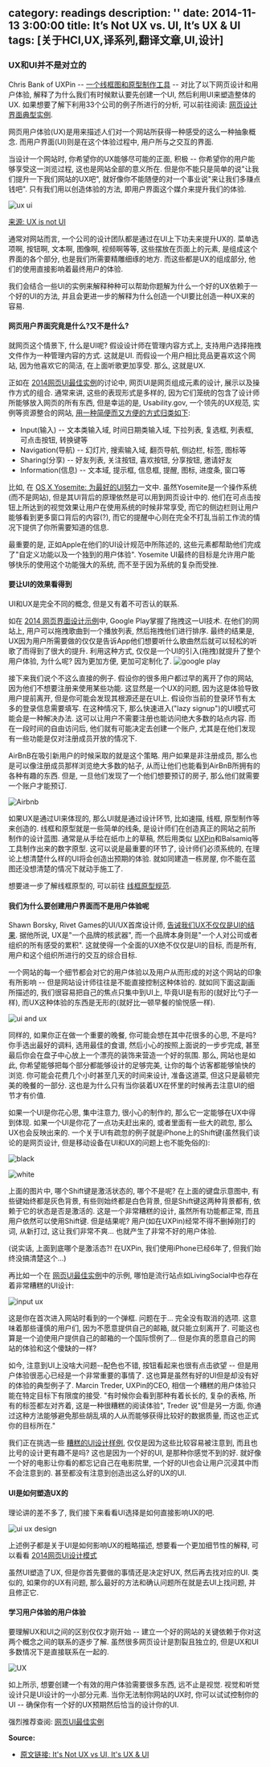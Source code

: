 category: readings
description: ''
date: 2014-11-13 3:00:00
title: It’s Not UX vs. UI, It’s UX & UI
tags: [关于HCI,UX,译系列,翻译文章,UI,设计]
---

<article class="article body"><h3>UX和UI并不是对立的</h3>

<p>Chris Bank of UXPin --  <a href="http://www.uxpin.com">一个线框图和原型制作工具</a> -- 对比了以下网页设计和用户体验, 解释了为什么我们有时候默认要先创建一个UI, 然后利用UI来塑造整体的UX.  如果想要了解下利用33个公司的例子所进行的分析, 可以前往阅读: <a href="http://uxpin.com/web-ui-design-best-practices.html">网页设计界面典型实例</a>.</p>

<p>网页用户体验(UX)是用来描述人们对一个网站所获得一种感受的这么一种抽象概念. 而用户界面(UI)则是在这个体验过程中, 用户所与之交互的界面.</p>

<p>当设计一个网站时, 你希望你的UX能够尽可能的正面, 积极 -- 你希望你的用户能够享受这一浏览过程, 这也是网站全部的意义所在. 但是你不能只是简单的说"让我们提升一下我们网站的UX吧", 就好像你不能随便的对一个事业说"来让我们多赚点钱吧". 只有我们用以创造体验的方法, 即用户界面这个媒介来提升我们的体验.</p>

<p><img src="http://designmodo.com/wp-content/uploads/2014/11/ux-ui.png" alt="ux ui" title=""></p>

<p><a href="http://www.helloerik.com/ux-is-not-ui">来源: UX is not UI</a></p>

<p>通常对网站而言, 一个公司的设计团队都是通过在UI上下功夫来提升UX的. 菜单选项啊, 按钮啊, 文本啊, 图像啊, 视频啊等等, 这些摆放在页面上的元素, 是组成这个界面的各个部分, 也是我们所需要精雕细琢的地方. 而这些都是UX的组成部分, 他们的使用直接影响着最终用户的体验.</p>

<p>我们会结合一些UI的实例来解释种种可以帮助你题解为什么一个好的UX依赖于一个好的UI的方法, 并且会更进一步的解释为什么创造一个UI要比创造一种UX来的容易.</p>

<h4>网页用户界面究竟是什么?又不是什么?</h4>

<p>就网页这个情景下, 什么是UI呢? 假设设计师在管理内容方式上, 支持用户选择拖拽文件作为一种管理内容的方式. 这就是UI. 而假设一个用户相比竞品更喜欢这个网站, 因为他喜欢它的简洁, 在上面听歌更加享受. 那么, 这就是UX.</p>

<p>正如在 <a href="http://uxpin.com/web-ui-design-best-practices.html">2014网页UI最佳实例</a>的讨论中,  网页UI是网页组成元素的设计, 展示以及操作方式的组合. 通常来讲, 这些的表现形式是多样的, 因为它们笼统的包含了设计师所能够放入网页的所有东西, 但是幸运的是, Usability.gov, 一个领先的UX规范, 实例等资源整合的网站,  <a href="http://www.usability.gov/what-and-why/user-interface-design.html">用一种简便而又方便的方式归类如下</a>:</p>

<ul>
<li>Input(输入) -- 文本类输入域, 时间日期类输入域, 下拉列表, 复选框, 列表框, 可点击按钮, 转换键等</li>
<li>Navigation(导航) -- 幻灯片, 搜索输入域, 翻页导航, 侧边栏, 标签, 图标等</li>
<li>Sharing(分享) -- 好友列表, 关注按钮, 喜欢按钮, 分享按钮, 邀请好友</li>
<li>Information(信息) -- 文本域, 提示框, 信息框, 提醒, 图标, 进度条, 窗口等</li>
</ul>

<p>比如, 在 <a href="https://developer.apple.com/library/mac/documentation/UserExperience/Conceptual/OSXHIGuidelines/index.html">OS X Yosemite: 为最好的UI努力</a>一文中. 虽然Yosemite是一个操作系统(而不是网站), 但是其UI背后的原理依然是可以用到网页设计中的. 他们在可点击按钮上所达到的视觉效果让用户在使用系统的时候非常享受, 而它的侧边栏则让用户能够看到更多窗口背后的内容(?), 而它的提醒中心则在完全不打乱当前工作流的情况下提供了你所需要知道的信息.</p>

<p>最重要的是, 正如Apple在他们的UI设计规范中所陈述的, 这些元素都帮助他们完成了"自定义功能以及一个独到的用户体验". Yosemite UI最终的目标是允许用户能够快乐的使用这个功能强大的系统, 而不至于因为系统的复杂而受挫.</p>

<h4>要让UI的效果看得到</h4>

<p>UI和UX是完全不同的概念, 但是又有着不可否认的联系.</p>

<p>如在 <a href="http://uxpin.com/web-design-patterns.html?utm_source=Web%20UI%20Best%20Practices&amp;utm_medium=e-book&amp;utm_campaign=Web%20UI%20Best%20Practices">2014 网页界面设计示例</a>中, Google Play掌握了拖拽这一UI技术. 在他们的网站上, 用户可以拖拽歌曲到一个播放列表, 然后拖拽他们进行排序. 最终的结果是, UX因为用户所需要做的仅仅是告诉App他们想要听什么歌曲然后就可以轻松的听歌了而得到了很大的提升. 利用这种方式, 仅仅是一个UI的引入(拖拽)就提升了整个用户体验, 为什么呢? 因为更加方便, 更加可定制化了.
 <img src="http://designmodo.com/wp-content/uploads/2014/11/google-play.jpg" alt="google play" title=""></p>

<p>接下来我们说个不这么直接的例子. 假设你的很多用户都过早的离开了你的网站, 因为他们不想要注册来使用某些功能. 这显然是一个UX的问题, 因为这是体验导致用户提前离开, 但是你可能会发现其根源还是在UI上. 假设你当前的登录环节有太多的登录信息需要填写. 在这种情况下, 那么快速进入("lazy signup")的UI模式可能会是一种解决办法. 这可以让用户不需要注册也能访问绝大多数的站点内容. 而在一段时间的自由访问后, 他们就有可能决定去创建一个账户, 尤其是在他们发现有一些功能是仅对注册成员开放的情况下.</p>

<p>AirBnB在吸引新用户的时候采取的就是这个策略. 用户如果是非注册成员, 那么也是可以像注册成员那样浏览绝大多数的帖子, 从而让他们也能看到AirBnB所拥有的各种有趣的东西. 但是, 一旦他们发现了一个他们想要预订的房子, 那么他们就需要一个账户才能预订.</p>

<p><img src="http://designmodo.com/wp-content/uploads/2014/11/airbnb.jpg" alt="Airbnb" title=""></p>

<p>如果UX是通过UI来体现的, 那么UI就是通过设计环节, 比如速描, 线框, 原型制作等来创造的. 线框和原型就是一些简单的线条, 是设计师们在创造真正的网站之前所制作的设计蓝图. 通常是从手绘在纸巾上的草稿, 然后用类似 <a href="http://www.uxpin.com">UXPin</a>和Balsamiq等工具制作出来的数字原型.  这可以说是最重要的环节了, 设计师们必须系统的, 在理论上想清楚什么样的UI将会创造出预期的体验. 就如同建造一栋房屋, 你不能在蓝图还没想清楚的情况下就动手施工了.</p>

<p>想要进一步了解线框原型的, 可以前往 <a href="http://uxpin.com/guide-to-wireframing.html">线框原型规范</a>.</p>

<h4>我们为什么要创建用户界面而不是用户体验呢</h4>

<p>Shawn Borsky, Rivet Games的UI/UX首席设计师,  <a href="http://designshack.net/articles/graphics/the-difference-between-ui-and-ux/">告诫我们UX不仅仅是UI的结果</a>. 据他所说, UX是"一个品牌的核武器", 而一个品牌本身则是"一个人对公司或者组织的所有感受的累积". 这就使得一个全面的UX绝不仅仅是UI的目标, 而是所有, 用户和这个组织所进行的交互的综合目标.</p>

<p>一个网站的每一个细节都会对它的用户体验以及用户从而形成的对这个网站的印象有所影响 -- 但是网站设计师往往是不能直接控制这种体验的. 就如同下面这副画所描述的, 我们很容易把自己的焦点只集中到UI上, 毕竟UI是有形的(就好比勺子一样), 而UX这种体验的东西是无形的(就好比一顿早餐的愉悦感一样).</p>

<p><img src="http://designmodo.com/wp-content/uploads/2014/11/ui-and-ux.png" alt="ui and ux" title=""></p>

<p>同样的, 如果你正在做一个重要的晚餐, 你可能会想在其中花很多的心思, 不是吗? 你手选出最好的调料, 选用最佳的食谱, 然后小心的按照上面说的一步步完成,  甚至最后你会在盘子中心放上一个漂亮的装饰来营造一个好的氛围. 那么, 网站也是如此, 你希望能够把每个部分都能够设计的足够完美, 让你的每个访客都能够愉快的浏览. 你可能会花费几个小时甚至几天的时间来设计, 准备这道菜, 但这只是最顿完美的晚餐的一部分. 这也是为什么只有当你装着UX在怀里的时候再去注意UI的细节才有价值.</p>

<p>如果一个UI是你花心思, 集中注意力, 很小心的制作的, 那么它一定能够在UX中得到体现. 如果一个UI是你花了一点功夫赶出来的, 或者里面有一些大的疏忽, 那么UX也会反映出来的. 一个关于UI有疏忽的例子就是iPhone上的Shift键(虽然我们谈论的是网页设计, 但是移动设备在UI和UX的问题上也不能免俗的):</p>

<p><img src="http://designmodo.com/wp-content/uploads/2014/11/black.png" alt="black" title=""></p>

<p><img src="http://designmodo.com/wp-content/uploads/2014/11/white.png" alt="white" title=""></p>

<p>上面的图片中, 哪个Shift键是激活状态的, 哪个不是呢? 在上面的键盘示意图中, 有些键始终都是灰色背景, 有些则始终都是白色背景, 但是Shift键这两种背景都有, 依赖于它的状态是否是激活的. 这是一个非常糟糕的设计, 虽然所有功能都正常, 而且用户依然可以使用Shift键. 但是结果呢? 用户(如在UXPin)经常不得不删掉刚打的词, 从新打过, 这让我们非常不爽... 也就产生了非常不好的用户体验.</p>

<p>(说实话, 上面到底哪个是激活态?! 在UXPin, 我们使用iPhone已经6年了, 但我们始终没搞清楚这个...)</p>

<p>再比如一个在 <a href="http://uxpin.com/web-ui-design-best-practices.html">网页UI最佳实例</a>中的示例, 哪怕是流行站点如LivingSocial中也存在着非常糟糕的UI设计:</p>

<p><img src="http://designmodo.com/wp-content/uploads/2014/11/input.png" alt="input ux" title=""></p>

<p>这是你在首次进入网站时看到的一个弹框. 问题在于... 完全没有取消的选项. 这意味着那些谨慎的用户们, 因为不愿意提供自己的邮箱, 就只能立刻离开了. 可能这也算是一个迫使用户提供自己的邮箱的一个国际惯例了... 但是你真的愿意自己的网站的体验和这个傻缺的一样?</p>

<p>如今, 注意到UI上没啥大问题--配色也不错, 按钮看起来也很有点击欲望 -- 但是用户体验很恶心已经是一个非常重要的事情了. 这也算是虽然有好的UI但是却没有好的体验的典型例子了. Marcin Treder, UXPin的CEO, 相信一个糟糕的用户体验只能在特定目标下有限度的接受. "有时候你会看到那种有着长长的, 复杂的表格, 所有的标签都左对齐着, 这是一种很糟糕的阅读体验", Treder 说"但是另一方面, 你通过这种方法能够避免那些胡乱填的人从而能够获得比较好的数据质量, 而这也正式你的目标所在."</p>

<p>我们正在挑选一些 <a href="http://baduiuxdesign.tumblr.com/">糟糕的UI设计样例</a>, 仅仅是因为这些比较容易被注意到, 而且也比号的设计更有趣不是吗? 这也是因为一个好的UI, 是那种你感觉不到的好. 就好像一个好的电影让你看的都忘记自己在电影院里, 一个好的UI也会让用户沉浸其中而不会注意到的. 甚至都没有注意到创造出这么好的UX的UI.</p>

<h4>UI是如何塑造UX的</h4>

<p>理论讲的差不多了, 我们接下来看看UI选择是如何直接影响UX的吧.</p>

<p><img src="http://designmodo.com/wp-content/uploads/2014/11/ui-ux-design.jpg" alt="ui ux design" title=""></p>

<p>上述例子都是关于UI是如何影响UX的粗略描述, 想要看一个更加细节性的解释, 可以看看 <a href="http://uxpin.com/web-design-patterns.html">2014网页UI设计模式</a></p>

<p>虽然UI塑造了UX, 但是你首先要做的事情还是决定好UX, 然后再去找对应的UI. 类似的, 如果你的UX有问题, 那么最好的方法和确认问题所在就是去UI上找问题, 并且修正它.</p>

<h4>学习用户体验的用户体验</h4>

<p>要理解UX和UI之间的区别仅仅才刚开始 -- 建立一个好的网站的关键依赖于你对这两个概念之间的联系的逐步了解. 虽然很多网页设计是割裂且独立的, 但是UX和UI多数情况下是直接联系在一起的.</p>

<p><img src="http://designmodo.com/wp-content/uploads/2014/11/UX1.png" alt="UX" title=""></p>

<p>如上所示, 想要创建一个有效的用户体验需要很多东西, 远不止是视觉. 视觉和听觉设计只是UI设计的一小部分元素. 当你无法制你网站的UX时, 你可以试试控制你的UI -- 确保你有一个好的UX预期然后恰当的设计你的UI.</p>

<p>强烈推荐查阅: <a href="http://uxpin.com/web-ui-design-best-practices.html">网页UI最佳实例</a></p>

<strong>Source:</strong>
<ul>
	<li><a href="http://designmodo.com/ux-ui/" title="UX&UI" target="_blank">原文链接: It's Not UX vs UI, It's UX & UI</a></li>
</ul>


</article>
